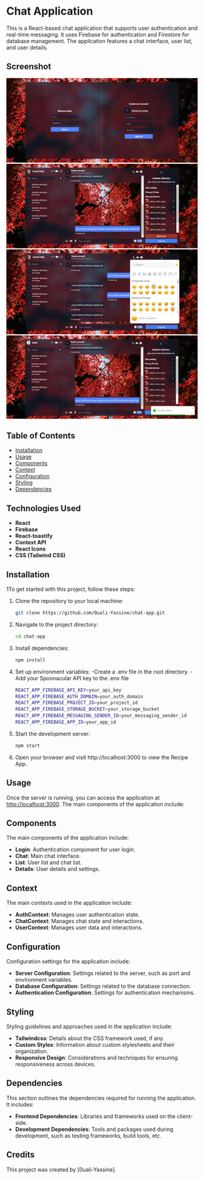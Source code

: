 # Chat Application

This is a React-based chat application that supports user authentication and real-time messaging. It uses Firebase for authentication and Firestore for database management. The application features a chat interface, user list, and user details.

## Screenshot

![Screenshot of My Login  Application](./src/assest/screen/chat-app-Login.png)
![Screenshot of My Application](./src/assest/screen/chat-app.png)
![Screenshot of My Application](./src/assest/screen/chat-app-2.png)
![Screenshot of My Application](./src/assest/screen/chat-app-3.png)


## Table of Contents

- [Installation](#installation)
- [Usage](#usage)
- [Components](#components)
- [Context](#context)
- [Configuration](#configuration)
- [Styling](#styling)
- [Dependencies](#dependencies)


## Technologies Used

- **React**
- **Firebase**
- **React-toastify**
- **Context API**
- **React Icons**
- **CSS (Tailwind CSS)**

## Installation


1To get started with this project, follow these steps:

1. Clone the repository to your local machine:

   ```bash
   git clone https://github.com/0uali-Yassine/chat-app.git

2. Navigate to the project directory:
    ```bash
    cd chat-app

3. Install dependencies:
    ```bash
    npm install

4. Set up environment variables:
    -Create a .env file in the root directory.
    -Add your Spoonacular API key to the .env file
    ```bash
    REACT_APP_FIREBASE_API_KEY=your_api_key
    REACT_APP_FIREBASE_AUTH_DOMAIN=your_auth_domain
    REACT_APP_FIREBASE_PROJECT_ID=your_project_id
    REACT_APP_FIREBASE_STORAGE_BUCKET=your_storage_bucket
    REACT_APP_FIREBASE_MESSAGING_SENDER_ID=your_messaging_sender_id
    REACT_APP_FIREBASE_APP_ID=your_app_id


5. Start the development server:
    ```bash
    npm start
6. Open your browser and visit http://localhost:3000 to view the Recipe App.


## Usage

Once the server is running, you can access the application at [http://localhost:3000](http://localhost:3000). The main components of the application include:


## Components

The main components of the application include:


- **Login**: Authentication component for user login.
- **Chat**: Main chat interface.
- **List**: User list and chat list.
- **Details**: User details and settings.

## Context

The main contexts used in the application include:

- **AuthContext**: Manages user authentication state.
- **ChatContext**: Manages chat state and interactions.
- **UserContext**: Manages user data and interactions.


## Configuration

Configuration settings for the application include:

- **Server Configuration**: Settings related to the server, such as port and environment variables.
- **Database Configuration**: Settings related to the database connection.
- **Authentication Configuration**: Settings for authentication mechanisms.

## Styling

Styling guidelines and approaches used in the application include:

- **Tailwindcss**: Details about the CSS framework used, if any.
- **Custom Styles**: Information about custom stylesheets and their organization.
- **Responsive Design**: Considerations and techniques for ensuring responsiveness across devices.

## Dependencies

This section outlines the dependencies required for running the application. It includes:

- **Frontend Dependencies**: Libraries and frameworks used on the client-side.
- **Development Dependencies**: Tools and packages used during development, such as testing frameworks, build tools, etc.


## Credits

This project was created by [0uali-Yassine].

